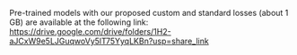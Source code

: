 Pre-trained models with our proposed custom and standard losses (about 1 GB) are available at the following link:
https://drive.google.com/drive/folders/1H2-aJCxW9e5LJGuqwoVy5lT75YyqLKBn?usp=share_link
